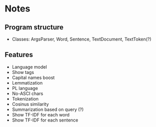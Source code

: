 # Notes

## Program structure

- Classes: ArgsParser, Word, Sentence, TextDocument, TextToken(?)

## Features

- Language model
- Show tags
- Capital names boost
- Lemmatization
- PL language
- No-ASCI chars
- Tokenization
- Cosinus similarity
- Summarization based on query (?)
- Show TF-IDF for each word
- Show TF-IDF for each sentence

